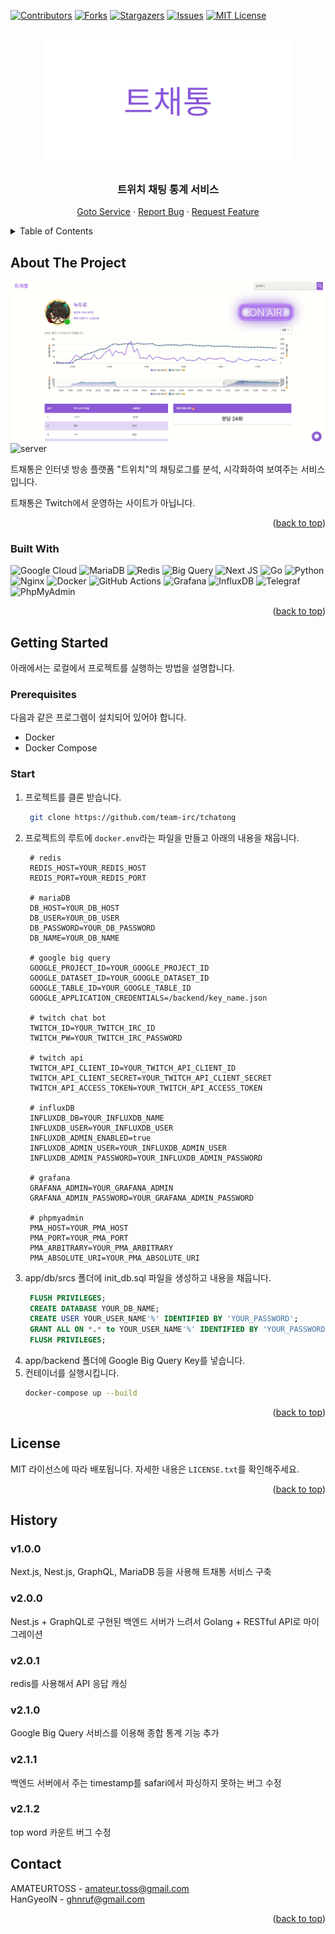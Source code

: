 <div id="top"></div>

<!-- PROJECT SHIELDS -->
<!--
*** I'm using markdown "reference style" links for readability.
*** Reference links are enclosed in brackets [ ] instead of parentheses ( ).
*** See the bottom of this document for the declaration of the reference variables
*** for contributors-url, forks-url, etc. This is an optional, concise syntax you may use.
*** https://www.markdownguide.org/basic-syntax/#reference-style-links
-->
[![Contributors][contributors-shield]][contributors-url]
[![Forks][forks-shield]][forks-url]
[![Stargazers][stars-shield]][stars-url]
[![Issues][issues-shield]][issues-url]
[![MIT License][license-shield]][license-url]



<!-- PROJECT LOGO -->
<br />
<div align="center">
  <a href="https://github.com/team-irc/tchatong">
    <img src="images/logo.png" alt="Logo" width="400" height="200">
  </a>

<h3 align="center">트위치 채팅 통계 서비스</h3>

  <p align="center">
    <a href="https://tchatong.info">Goto Service</a>
    ·
    <a href="https://github.com/team-irc/tchatong/issues">Report Bug</a>
    ·
    <a href="https://github.com/team-irc/tchatong/issues">Request Feature</a>
  </p>
</div>



<!-- TABLE OF CONTENTS -->
<details>
  <summary>Table of Contents</summary>
  <ol>
    <li>
      <a href="#about-the-project">About The Project</a>
      <ul>
        <li><a href="#built-with">Built With</a></li>
      </ul>
    </li>
    <li>
      <a href="#getting-started">Getting Started</a>
      <ul>
        <li><a href="#prerequisites">Prerequisites</a></li>
        <li><a href="#start">Start</a></li>
      </ul>
    </li>
    <li><a href="#license">License</a></li>
    <li><a href="#contact">Contact</a></li>
  </ol>
</details>



<!-- ABOUT THE PROJECT -->
## About The Project

[![Product Name Screen Shot][product-screenshot]](https://tchatong.info)
![server](https://github.com/team-irc/tchatong/blob/main/images/server.png)

트채통은 인터넷 방송 플랫폼 "트위치"의 채팅로그를 분석, 시각화하여 보여주는 서비스 입니다.  

트채통은 Twitch에서 운영하는 사이트가 아닙니다.

<p align="right">(<a href="#top">back to top</a>)</p>



### Built With

![Google Cloud](https://img.shields.io/badge/GoogleCloud-%234285F4.svg?style=for-the-badge&logo=google-cloud&logoColor=white)
![MariaDB](https://img.shields.io/badge/MariaDB-003545?style=for-the-badge&logo=mariadb&logoColor=white)
![Redis](https://img.shields.io/badge/redis-%23DD0031.svg?style=for-the-badge&logo=redis&logoColor=white)
![Big Query](https://img.shields.io/badge/bigquery-%234285F4.svg?style=for-the-badge&logo=bigquery&logoColor=white)
![Next JS](https://img.shields.io/badge/Next-black?style=for-the-badge&logo=next.js&logoColor=white)
![Go](https://img.shields.io/badge/go-%2300ADD8.svg?style=for-the-badge&logo=go&logoColor=white)
![Python](https://img.shields.io/badge/python-3670A0?style=for-the-badge&logo=python&logoColor=ffdd54)
![Nginx](https://img.shields.io/badge/nginx-%23009639.svg?style=for-the-badge&logo=nginx&logoColor=white)
![Docker](https://img.shields.io/badge/docker-%230db7ed.svg?style=for-the-badge&logo=docker&logoColor=white)
![GitHub Actions](https://img.shields.io/badge/github%20actions-%232671E5.svg?style=for-the-badge&logo=githubactions&logoColor=white)
![Grafana](https://img.shields.io/badge/grafana-%23E34F26.svg?style=for-the-badge&logo=grafana&logoColor=white)
![InfluxDB](https://img.shields.io/badge/influxdb-%23323330.svg?style=for-the-badge&logo=influxdb&logoColor=blue)
![Telegraf](https://img.shields.io/badge/telegraf-%23323330.svg?style=for-the-badge&logo=telegraf&logoColor=blue)
![PhpMyAdmin](https://img.shields.io/badge/phpmyadmin-FE7A16.svg?style=for-the-badge&logo=phpmyadmin&logoColor=white)

<p align="right">(<a href="#top">back to top</a>)</p>



<!-- GETTING STARTED -->
## Getting Started

아래에서는 로컬에서 프로젝트를 실행하는 방법을 설명합니다.

### Prerequisites

다음과 같은 프로그램이 설치되어 있어야 합니다.
* Docker
* Docker Compose

### Start

1. 프로젝트를 클론 받습니다.
   ```sh
    git clone https://github.com/team-irc/tchatong
   ```
2. 프로젝트의 루트에 `docker.env`라는 파일을 만들고 아래의 내용을 채웁니다.
   ```dotenv
    # redis
    REDIS_HOST=YOUR_REDIS_HOST
    REDIS_PORT=YOUR_REDIS_PORT
    
    # mariaDB
    DB_HOST=YOUR_DB_HOST
    DB_USER=YOUR_DB_USER
    DB_PASSWORD=YOUR_DB_PASSWORD
    DB_NAME=YOUR_DB_NAME
    
    # google big query
    GOOGLE_PROJECT_ID=YOUR_GOOGLE_PROJECT_ID
    GOOGLE_DATASET_ID=YOUR_GOOGLE_DATASET_ID
    GOOGLE_TABLE_ID=YOUR_GOOGLE_TABLE_ID
    GOOGLE_APPLICATION_CREDENTIALS=/backend/key_name.json
    
    # twitch chat bot
    TWITCH_ID=YOUR_TWITCH_IRC_ID
    TWITCH_PW=YOUR_TWITCH_IRC_PASSWORD
    
    # twitch api
    TWITCH_API_CLIENT_ID=YOUR_TWITCH_API_CLIENT_ID
    TWITCH_API_CLIENT_SECRET=YOUR_TWITCH_API_CLIENT_SECRET
    TWITCH_API_ACCESS_TOKEN=YOUR_TWITCH_API_ACCESS_TOKEN
    
    # influxDB
    INFLUXDB_DB=YOUR_INFLUXDB_NAME
    INFLUXDB_USER=YOUR_INFLUXDB_USER
    INFLUXDB_ADMIN_ENABLED=true
    INFLUXDB_ADMIN_USER=YOUR_INFLUXDB_ADMIN_USER
    INFLUXDB_ADMIN_PASSWORD=YOUR_INFLUXDB_ADMIN_PASSWORD
    
    # grafana
    GRAFANA_ADMIN=YOUR_GRAFANA_ADMIN
    GRAFANA_ADMIN_PASSWORD=YOUR_GRAFANA_ADMIN_PASSWORD
    
    # phpmyadmin
    PMA_HOST=YOUR_PMA_HOST
    PMA_PORT=YOUR_PMA_PORT
    PMA_ARBITRARY=YOUR_PMA_ARBITRARY
    PMA_ABSOLUTE_URI=YOUR_PMA_ABSOLUTE_URI
   ```
3. app/db/srcs 폴더에 init_db.sql 파일을 생성하고 내용을 채웁니다.
   ```sql
    FLUSH PRIVILEGES;
    CREATE DATABASE YOUR_DB_NAME;
    CREATE USER YOUR_USER_NAME'%' IDENTIFIED BY 'YOUR_PASSWORD';
    GRANT ALL ON *.* to YOUR_USER_NAME'%' IDENTIFIED BY 'YOUR_PASSWORD';
    FLUSH PRIVILEGES;
   ```
4. app/backend 폴더에 Google Big Query Key를 넣습니다.
5. 컨테이너를 실행시킵니다.
   ```sh
   docker-compose up --build
   ```

<p align="right">(<a href="#top">back to top</a>)</p>

<!-- LICENSE -->
## License

MIT 라이선스에 따라 배포됩니다. 자세한 내용은 `LICENSE.txt`를 확인해주세요.

<p align="right">(<a href="#top">back to top</a>)</p>

<!-- HISTORY -->
## History

### v1.0.0
Next.js, Nest.js, GraphQL, MariaDB 등을 사용해 트채통 서비스 구축
### v2.0.0
Nest.js + GraphQL로 구현된 백엔드 서버가 느려서
Golang + RESTful API로 마이그레이션
### v2.0.1
redis를 사용해서 API 응답 캐싱
### v2.1.0
Google Big Query 서비스를 이용해 종합 통계 기능 추가
### v2.1.1
백엔드 서버에서 주는 timestamp를 safari에서 파싱하지 못하는 버그 수정
### v2.1.2
top word 카운트 버그 수정

<!-- CONTACT -->
## Contact

AMATEURTOSS - amateur.toss@gmail.com  
HanGyeolN - ghnruf@gmail.com  

<p align="right">(<a href="#top">back to top</a>)</p>

<!-- MARKDOWN LINKS & IMAGES -->
<!-- https://www.markdownguide.org/basic-syntax/#reference-style-links -->
[contributors-shield]: https://img.shields.io/github/contributors/team-irc/tchatong.svg?style=for-the-badge
[contributors-url]: https://github.com/team-irc/tchatong/graphs/contributors
[forks-shield]: https://img.shields.io/github/forks/team-irc/tchatong.svg?style=for-the-badge
[forks-url]: https://github.com/team-irc/tchatong/network/members
[stars-shield]: https://img.shields.io/github/stars/team-irc/tchatong.svg?style=for-the-badge
[stars-url]: https://github.com/team-irc/tchatong/stargazers
[issues-shield]: https://img.shields.io/github/issues/team-irc/tchatong.svg?style=for-the-badge
[issues-url]: https://github.com/team-irc/tchatong/issues
[license-shield]: https://img.shields.io/github/license/team-irc/tchatong.svg?style=for-the-badge
[license-url]: https://github.com/team-irc/tchatong/blob/develop/LICENSE.txt
[product-screenshot]: images/screenshot.png
